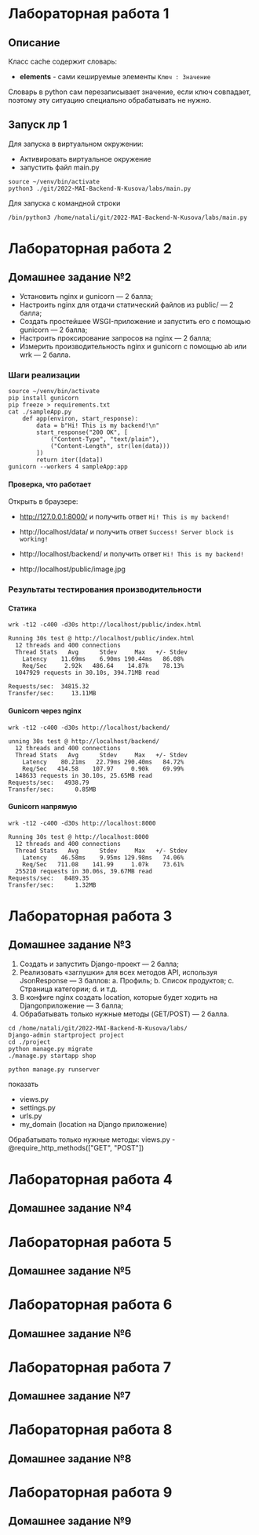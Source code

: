 # Лабораторная работа 1

## Описание

Класс cache содержит словарь:
- **elements** - сами кешируемые элементы `Ключ : Значение`

Словарь в python сам перезаписывает значение, если ключ совпадает, поэтому эту ситуацию специально обрабатывать не нужно.


## Запуск лр 1

Для запуска в виртуальном окружении:
- Активировать виртуальное окружение
- запустить файл main.py
```
source ~/venv/bin/activate
python3 ./git/2022-MAI-Backend-N-Kusova/labs/main.py 
```

Для запуска с командной строки
```
/bin/python3 /home/natali/git/2022-MAI-Backend-N-Kusova/labs/main.py
```

# Лабораторная работа 2

## Домашнее задание №2

- Установить nginx и gunicorn — 2 балла;
- Настроить nginx для отдачи статический файлов из public/ — 2 балла;
- Создать простейшее WSGI-приложение и запустить его с помощью gunicorn — 2 балла;
- Настроить проксирование запросов на nginx — 2 балла;
- Измерить производительность nginx и gunicorn c помощью ab или wrk — 2 балла.

### Шаги реализации

```
source ~/venv/bin/activate
pip install gunicorn
pip freeze > requirements.txt
cat ./sampleApp.py
    def app(environ, start_response):
        data = b"Hi! This is my backend!\n"
        start_response("200 OK", [
            ("Content-Type", "text/plain"),
            ("Content-Length", str(len(data)))
        ])
        return iter([data])
gunicorn --workers 4 sampleApp:app
```
#### Проверка, что работает

Открыть в браузере:

- http://127.0.0.1:8000/ и получить ответ `Hi! This is my backend!`

- http://localhost/data/ и получить ответ `Success! Server block is working!`

- http://localhost/backend/ и получить ответ `Hi! This is my backend!`

- http://localhost/public/image.jpg

### Результаты тестирования производительности
#### Статика
```
wrk -t12 -c400 -d30s http://localhost/public/index.html

Running 30s test @ http://localhost/public/index.html
  12 threads and 400 connections
  Thread Stats   Avg      Stdev     Max   +/- Stdev
    Latency    11.69ms    6.90ms 190.44ms   86.08%
    Req/Sec     2.92k   486.64    14.87k    78.13%
  1047929 requests in 30.10s, 394.71MB read
  
Requests/sec:  34815.32
Transfer/sec:     13.11MB
```
#### Gunicorn через nginx
```
wrk -t12 -c400 -d30s http://localhost/backend/

unning 30s test @ http://localhost/backend/
  12 threads and 400 connections
  Thread Stats   Avg      Stdev     Max   +/- Stdev
    Latency    80.21ms   22.79ms 290.40ms   84.72%
    Req/Sec   414.58    107.97     0.90k    69.99%
  148633 requests in 30.10s, 25.65MB read
Requests/sec:   4938.79
Transfer/sec:      0.85MB
```
#### Gunicorn напрямую
```
wrk -t12 -c400 -d30s http://localhost:8000

Running 30s test @ http://localhost:8000
  12 threads and 400 connections
  Thread Stats   Avg      Stdev     Max   +/- Stdev
    Latency    46.58ms    9.95ms 129.98ms   74.06%
    Req/Sec   711.08    141.99     1.07k    73.61%
  255210 requests in 30.06s, 39.67MB read
Requests/sec:   8489.35
Transfer/sec:      1.32MB
```

# Лабораторная работа 3

## Домашнее задание №3

1. Создать и запустить Django-проект — 2 балла;
2. Реализовать «заглушки» для всех методов API, используя
JsonResponse — 3 баллов:
a. Профиль;
b. Список продуктов;
c. Страница категории;
d. и т.д.
3. В конфиге nginx создать location, которые будет ходить на Djangoприложение — 3 балла;
4. Обрабатывать только нужные методы (GET/POST) — 2 балла.

```
cd /home/natali/git/2022-MAI-Backend-N-Kusova/labs/
Django-admin startproject project
cd ./project
python manage.py migrate
./manage.py startapp shop

python manage.py runserver
```

показать 
- views.py
- settings.py
- urls.py
- my_domain (location на Django приложение)

Обрабатывать только нужные методы: views.py - @require_http_methods(["GET", "POST"])

# Лабораторная работа 4

## Домашнее задание №4

# Лабораторная работа 5

## Домашнее задание №5

# Лабораторная работа 6

## Домашнее задание №6

# Лабораторная работа 7

## Домашнее задание №7

# Лабораторная работа 8

## Домашнее задание №8

# Лабораторная работа 9

## Домашнее задание №9
